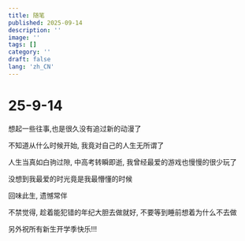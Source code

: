 ```yaml
---
title: 随笔
published: 2025-09-14
description: ''
image: ''
tags: []
category: ''
draft: false 
lang: 'zh_CN'
---
```




# 25-9-14

想起一些往事,也是很久没有追过新的动漫了

不知道从什么时候开始, 我竟对自己的人生无所谓了

人生当真如白驹过隙, 中高考转瞬即逝, 我曾经最爱的游戏也慢慢的很少玩了

没想到我最爱的时光竟是我最懵懂的时候

回味此生, 遗憾常伴

不禁觉得, 趁着能犯错的年纪大胆去做就好, 不要等到睡前想着为什么不去做

另外祝所有新生开学季快乐!!!
